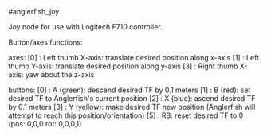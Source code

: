 #anglerfish_joy

Joy node for use with Logitech F710 controller.

Button/axes functions:

axes:
[0] : Left thumb X-axis: translate desired position along x-axis
[1] : Left thumb Y-axis: translate desired position along y-axis
[3] : Right thumb X-axis: yaw about the z-axis

buttons:
[0] :  A (green): descend desired TF by 0.1 meters
[1] :  B (red): set desired TF to Anglerfish's current position
[2] :  X (blue): ascend desired TF by 0.1 meters
[3] :  Y (yellow): make desired TF new position (Anglerfish will attempt to reach this position/orientation)
[5] :  RB: reset desired TF to 0 (pos: 0,0,0 rot: 0,0,0,1)
